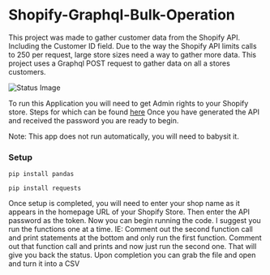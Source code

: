 # Shopify-Graphql-Bulk-Operation
This project was made to gather customer data from the Shopify API. Including the Customer ID field. 
Due to the way the Shopify API limits calls to 250 per request, large store sizes need a way to gather more data. This project uses a Graphql POST request to gather data on all a stores customers. 

![Status Image](https://travis-ci.com/travis-ci/travis-web.svg?branch=master)

To run this Application you will need to get Admin rights to your Shopify store. Steps for which can be found [here](https://help.shopify.com/en/manual/apps/private-apps#enable-private-app-development-from-the-shopify-admin)
Once you have generated the API and received the password you are ready to begin. 

Note: This app does not run automatically, you will need to babysit it. 


### Setup

`pip install pandas`

`pip install requests`

Once setup is completed, you will need to enter your shop name as it appears in the homepage URL of your Shopify Store. Then enter the API password as the token. 
Now you can begin running the code. I suggest you run the functions one at a time. IE: Comment out the second function call and print statements at the bottom and only run the first function. Comment out that function call and prints and now just run the second one. That will give you back the status. Upon completion you can grab the file and open and turn it into a CSV 

